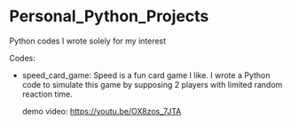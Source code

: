 # Personal_Python_Projects
Python codes I wrote solely for my interest

Codes:
- speed_card_game: 
  Speed is a fun card game I like.
  I wrote a Python code to simulate this game by supposing 2 players
  with limited random reaction time.
  
  demo video: https://youtu.be/OX8zos_7JTA
  
